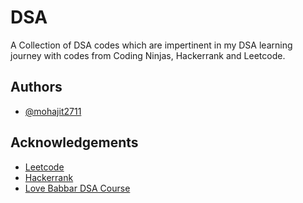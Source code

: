
# DSA

A Collection of DSA codes which are impertinent in my DSA learning journey
with codes from Coding Ninjas, Hackerrank and Leetcode.

## Authors

- [@mohajit2711](https://github.com/mohajit2711)


## Acknowledgements

 - [Leetcode](https://leetcode.com/problemset/)
 - [Hackerrank](https://www.hackerrank.com/)
 - [Love Babbar DSA Course](https://www.youtube.com/playlist?list=PLDzeHZWIZsTryvtXdMr6rPh4IDexB5NIA)

